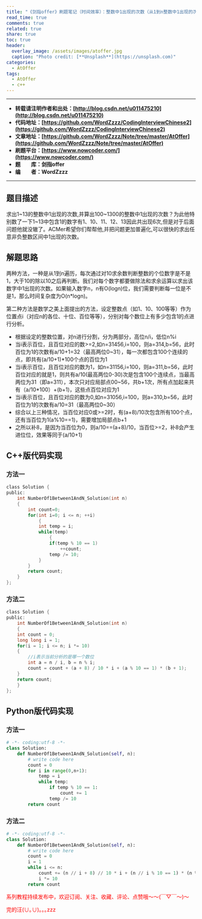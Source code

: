 ```yaml
---
title: "《剑指offer》刷题笔记（时间效率）：整数中1出现的次数（从1到n整数中1出现的次数）"
read_time: true
comments: true
related: true
share: true
toc: true
header:
  overlay_image: /assets/images/atoffer.jpg
  caption: "Photo credit: [**Unsplash**](https://unsplash.com)"
categories:
  - AtOffer
tags:
  - AtOffer
  - c++
---
```


----------

- **转载请注明作者和出处：[http://blog.csdn.net/u011475210](http://blog.csdn.net/u011475210)**
- **代码地址：[https://github.com/WordZzzz/CodingInterviewChinese2](https://github.com/WordZzzz/CodingInterviewChinese2)**
- **文章地址：[https://github.com/WordZzzz/Note/tree/master/AtOffer](https://github.com/WordZzzz/Note/tree/master/AtOffer)**
- **刷题平台：[https://www.nowcoder.com/](https://www.nowcoder.com/)**
- **题&emsp;&emsp;库：剑指offer**
- **编&emsp;&emsp;者：WordZzzz**

----------

## 题目描述

求出1~13的整数中1出现的次数,并算出100~1300的整数中1出现的次数？为此他特别数了一下1~13中包含1的数字有1、10、11、12、13因此共出现6次,但是对于后面问题他就没辙了。ACMer希望你们帮帮他,并把问题更加普遍化,可以很快的求出任意非负整数区间中1出现的次数。

## 解题思路

两种方法，一种是从1到n遍历，每次通过对10求余数判断整数的个位数字是不是1，大于10的除以10之后再判断。我们对每个数字都要做除法和求余运算以求出该数字中1出现的次数。如果输入数字n，n有O(logn)位，我们需要判断每一位是不是1，那么时间复杂度为O(n*logn)。

第二种方法是数学之美上面提出的方法，设定整数点（如1、10、100等等）作为位置点i（对应n的各位、十位、百位等等），分别对每个数位上有多少包含1的点进行分析。

- 根据设定的整数位置，对n进行分割，分为两部分，高位n/i，低位n%i
- 当i表示百位，且百位对应的数>=2,如n=31456,i=100，则a=314,b=56，此时百位为1的次数有a/10+1=32（最高两位0~31），每一次都包含100个连续的点，即共有(a/10+1)*100个点的百位为1
- 当i表示百位，且百位对应的数为1，如n=31156,i=100，则a=311,b=56，此时百位对应的就是1，则共有a/10(最高两位0-30)次是包含100个连续点，当最高两位为31（即a=311），本次只对应局部点00~56，共b+1次，所有点加起来共有（a/10*100）+(b+1)，这些点百位对应为1
- 当i表示百位，且百位对应的数为0,如n=31056,i=100，则a=310,b=56，此时百位为1的次数有a/10=31（最高两位0~30）
- 综合以上三种情况，当百位对应0或>=2时，有(a+8)/10次包含所有100个点，还有当百位为1(a%10==1)，需要增加局部点b+1
- 之所以补8，是因为当百位为0，则a/10==(a+8)/10，当百位>=2，补8会产生进位位，效果等同于(a/10+1)

## C++版代码实现

### 方法一

```c
class Solution {
public:
    int NumberOf1Between1AndN_Solution(int n)
    {
        int count=0;
        for(int i=0; i <= n; ++i)
            {
            int temp = i;
            while(temp)
                {
                if(temp % 10 == 1)
                    ++count;
                temp /= 10;
            }
        }
        return count;
    }
};
```

### 方法二

```c
class Solution {
public:
    int NumberOf1Between1AndN_Solution(int n)
    {
    int count = 0;
    long long i = 1;
    for(i = 1; i <= n; i *= 10)
    {
        //i表示当前分析的是哪一个数位
        int a = n / i, b = n % i;
        count = count + (a + 8) / 10 * i + (a % 10 == 1) * (b + 1);
    }
    return count;
    }
};
```

## Python版代码实现

### 方法一

```python
# -*- coding:utf-8 -*-
class Solution:
    def NumberOf1Between1AndN_Solution(self, n):
        # write code here
        count = 0
        for i in range(0,n+1):
            temp = i
            while temp:
                if temp % 10 == 1:
                    count += 1
                temp /= 10
        return count
```

### 方法二

```python
# -*- coding:utf-8 -*-
class Solution:
    def NumberOf1Between1AndN_Solution(self, n):
        # write code here
        count = 0
        i = 1
        while i <= n:
            count += (n // i + 8) // 10 * i + (n // i % 10 == 1) * (n % i + 1)
            i *= 10
        return count
```

<span style="color: red">系列教程持续发布中，欢迎订阅、关注、收藏、评论、点赞哦～～(￣▽￣～)～</span>

<span style="color: red">完的汪(∪｡∪)｡｡｡zzz</span>